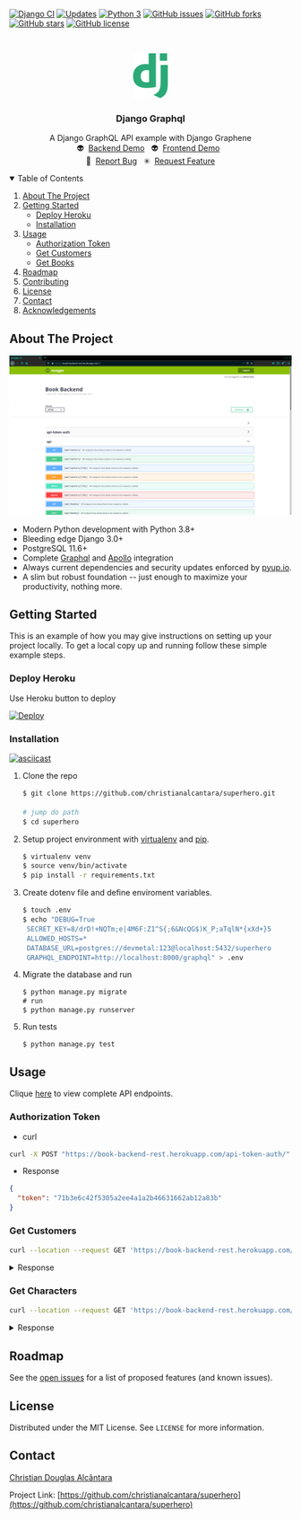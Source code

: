 [![Django CI](https://github.com/christianalcantara/superhero/actions/workflows/django.yml/badge.svg)](https://github.com/christianalcantara/book_backend/actions/workflows/django.yml)
[![Updates](https://pyup.io/repos/github/christianalcantara/superhero/shield.svg)](https://pyup.io/repos/github/christianalcantara/superhero/)
[![Python 3](https://pyup.io/repos/github/christianalcantara/superhero/python-3-shield.svg)](https://pyup.io/repos/github/christianalcantara/superhero/)
[![GitHub issues](https://img.shields.io/github/issues/christianalcantara/superhero)](https://github.com/christianalcantara/superhero/issues)
[![GitHub forks](https://img.shields.io/github/forks/christianalcantara/superhero)](https://github.com/christianalcantara/superhero/network)
[![GitHub stars](https://img.shields.io/github/stars/christianalcantara/superhero)](https://github.com/christianalcantara/superhero/stargazers)
[![GitHub license](https://img.shields.io/github/license/christianalcantara/superhero)](https://github.com/christianalcantara/superhero/blob/main/LICENSE)

<!-- PROJECT LOGO -->
<br />
<p align="center">
  <a href="https://github.com/christianalcantara/book_backend">
    <img src="docs/images/django-logo.png" alt="Logo" height="80">
  </a>
</p>

<h3 align="center">Django Graphql</h3>

  <p align="center">
    A Django GraphQL API example with Django Graphene
    <br />
    👽&nbsp;&nbsp;<a href="https://book-backend-rest.herokuapp.com/">Backend Demo</a>&nbsp;&nbsp;
    👽&nbsp;&nbsp;<a href="https://book-backend-rest.herokuapp.com/">Frontend Demo</a>&nbsp;&nbsp;
    <br />
    🐛&nbsp;&nbsp;<a href="https://github.com/christianalcantara/book_backend/issues">Report Bug</a>&nbsp;&nbsp;
    ✳&nbsp;&nbsp;<a href="https://github.com/christianalcantara/book_backend/issues">Request Feature</a>
  </p>

<!-- TABLE OF CONTENTS -->
<details open="open">
  <summary>Table of Contents</summary>
  <ol>
    <li>
      <a href="#about-the-project">About The Project</a>
    </li>
    <li>
      <a href="#getting-started">Getting Started</a>
      <ul>
        <li><a href="#deploy-heroku">Deploy Heroku</a></li>
        <li><a href="#installation">Installation</a></li>
      </ul>
    </li>
    <li>
      <a href="#usage">Usage</a>
      <ul>
        <li><a href="#authorization-token">Authorization Token</a></li>
        <li><a href="#get-customers">Get Customers</a></li>
        <li><a href="#get-books">Get Books</a></li>
      </ul>
    </li>
    <li>
       <a href="#roadmap">Roadmap</a>
    </li>
    <li><a href="#contributing">Contributing</a></li>
    <li><a href="#license">License</a></li>
    <li><a href="#contact">Contact</a></li>
    <li><a href="#acknowledgements">Acknowledgements</a></li>
  </ol>
</details>

<!-- ABOUT THE PROJECT -->

## About The Project

[![Product Name Screen Shot][product-screenshot]](https://book-backend-rest.herokuapp.com/)

- Modern Python development with Python 3.8+
- Bleeding edge Django 3.0+
- PostgreSQL 11.6+
- Complete [Graphql](https://graphql.org/) and [Apollo](https://www.apollographql.com/) integration
- Always current dependencies and security updates enforced by [pyup.io](https://pyup.io/).
- A slim but robust foundation -- just enough to maximize your productivity, nothing more.

<!-- GETTING STARTED -->

## Getting Started

This is an example of how you may give instructions on setting up your project locally. To get a local copy up and
running follow these simple example steps.

### Deploy Heroku

Use Heroku button to deploy

[![Deploy](https://www.herokucdn.com/deploy/button.svg)](https://heroku.com/deploy)

### Installation

<p align="center">

[![asciicast](https://asciinema.org/a/Q1GGnI1ZfcT5WJxCCvBBoiobN.svg)](https://asciinema.org/a/Q1GGnI1ZfcT5WJxCCvBBoiobN)

</p>

1. Clone the repo

   ```bash
   $ git clone https://github.com/christianalcantara/superhero.git

   # jump do path
   $ cd superhero
   ```

2. Setup project environment with [virtualenv](https://virtualenv.pypa.io) and [pip](https://pip.pypa.io).
   ```bash
   $ virtualenv venv
   $ source venv/bin/activate
   $ pip install -r requirements.txt
   ```
3. Create dotenv file and define enviroment variables.

   ```bash
   $ touch .env
   $ echo "DEBUG=True
    SECRET_KEY=8/drD!+NQTm;e|4M6F:Z1^S{;6&NcQG$)K_P;aTqlN*{xXd+}5
    ALLOWED_HOSTS=*
    DATABASE_URL=postgres://devmetal:123@localhost:5432/superhero
    GRAPHQL_ENDPOINT=http://localhost:8000/graphql" > .env
   ```

4. Migrate the database and run

   ```shell
   $ python manage.py migrate
   # run
   $ python manage.py runserver
   ```

5. Run tests
   ```shell
   $ python manage.py test
   ```

<!-- USAGE -->

## Usage

Clique [here](https://django.herokuapp.com/) to view complete API endpoints.

### Authorization Token

- curl

```bash
curl -X POST "https://book-backend-rest.herokuapp.com/api-token-auth/" -H "accept: application/json" -H "Content-Type: application/json" -H "X-CSRFToken: uoQy2P3gGWwG3jPtI9puLIazKmvGBnmd9KYUK6bopcUuAdyxYaY5YRJOs4s5d22N" -d "{ \"username\": \"admin@gmail.com\", \"password\": \"adminpassword\"}"
```

- Response

```json
{
  "token": "71b3e6c42f5305a2ee4a1a2b46631662ab12a83b"
}
```

### Get Customers

```bash
curl --location --request GET 'https://book-backend-rest.herokuapp.com/api/customers/' --header 'Authorization: Token 71b3e6c42f5305a2ee4a1a2b46631662ab12a83b'
```

<details>
<summary>Response</summary>

```json
{}
```

</details>

### Get Characters

```bash
curl --location --request GET 'https://book-backend-rest.herokuapp.com/api/books'
```

<details>
<summary>Response</summary>

```json
{}
```

</details>

<!-- ROADMAP -->

## Roadmap

See the [open issues](https://github.com/christianalcantara/superhero/issues) for a list of proposed features (and
known issues).

<!-- LICENSE -->

## License

Distributed under the MIT License. See `LICENSE` for more information.

<!-- CONTACT -->

## Contact

<a href="mailto:christian.douglas.alcantara@gmail.com">Christian Douglas Alcântara </a>

Project Link: [https://github.com/christianalcantara/superhero](https://github.com/christianalcantara/superhero)

<!-- MARKDOWN LINKS & IMAGES -->
<!-- https://www.markdownguide.org/basic-syntax/#reference-style-links -->

[product-screenshot]: docs/images/screenshot.png
[django-logo]: docs/images/django-logo.png

